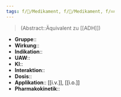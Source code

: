 ```yaml
---
tags: f/💊/Medikament, f/💊/Medikament, f/💤
---
```

> (Abstract::Äquivalent zu [[ADH]]) 
- **Gruppe**:: 
- **Wirkung**:: 
- **Indikation**:: 
- **UAW**:: 
- **KI**:: 
- **Interaktion**:: 
- **Dosis**:: 
- **Applikation**:: [[i.v.]], [[i.o.]]
- **Pharmakokinetik**:: 